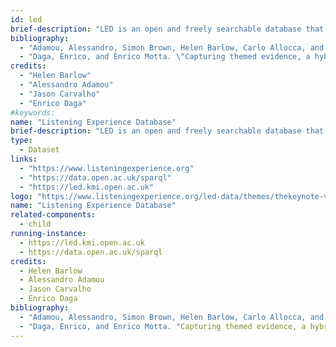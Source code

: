 ```yaml
--- 
id: led
brief-description: "LED is an open and freely searchable database that brings together a mass of data about people’s experiences of listening to music of all kinds, in any historical period and any culture."
bibliography: 
  - "Adamou, Alessandro, Simon Brown, Helen Barlow, Carlo Allocca, and Mathieu d’Aquin. \"Crowdsourcing Linked Data on listening experiences through reuse and enhancement of library data.\" International Journal on Digital Libraries 20, no. 1 (2019): 61-79. http://oro.open.ac.uk/42045/1/paper_74.pdf"
  - "Daga, Enrico, and Enrico Motta. \"Capturing themed evidence, a hybrid approach.\" In Proceedings of the 10th International Conference on Knowledge Capture, pp. 93-100. 2019. http://oro.open.ac.uk/67014/1/TE_Preprint_V1.pdf"
credits: 
  - "Helen Barlow"
  - "Alessandro Adamou"
  - "Jason Carvalho"
  - "Enrico Daga"
#keywords: 
name: "Listening Experience Database"
brief-description: "LED is an open and freely searchable database that brings together a mass of data about people’s experiences of listening to music of all kinds, in any historical period and any culture."
type:
  - Dataset
links: 
  - "https://www.listeningexperience.org"
  - "https://data.open.ac.uk/sparql"
  - "https://led.kmi.open.ac.uk"
logo: "https://www.listeningexperience.org/led-data/themes/thekeynote-v1-01/images/logo.png"
name: "Listening Experience Database"
related-components: 
  - child
running-instance:
  - https://led.kmi.open.ac.uk
  - https://data.open.ac.uk/sparql
credits: 
  - Helen Barlow
  - Alessandro Adamou 
  - Jason Carvalho
  - Enrico Daga  
bibliography: 
  - "Adamou, Alessandro, Simon Brown, Helen Barlow, Carlo Allocca, and Mathieu d’Aquin. "Crowdsourcing Linked Data on listening experiences through reuse and enhancement of library data." International Journal on Digital Libraries 20, no. 1 (2019): 61-79. http://oro.open.ac.uk/42045/1/paper_74.pdf"
  - "Daga, Enrico, and Enrico Motta. "Capturing themed evidence, a hybrid approach." In Proceedings of the 10th International Conference on Knowledge Capture, pp. 93-100. 2019. http://oro.open.ac.uk/67014/1/TE_Preprint_V1.pdf"
--- 
```

